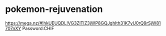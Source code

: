 # pokemon-rejuvenation
https://mega.nz/#!hkUEUQDL!VG3ZlTlZ3jWP8GQJghIth31K7yU0rQ9rSjW81707nXY
Password:CHIF

